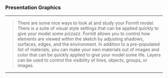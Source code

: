 ### Presentation Graphics
---
> There are some nice ways to look at and study your FormIt model. There is a suite of visual style settings that can be applied quickly to give your model some pizzazz. FormIt allows you to control how elements are viewed within the sketch by adjusting shadows, surfaces, edges, and the environment. In addition to a pre-populated list of materials, you can make your own materials out of images and color that can be quickly applied to give your model some life. Layers can be used to control the visibility of lines, objects, groups, or images. 

---